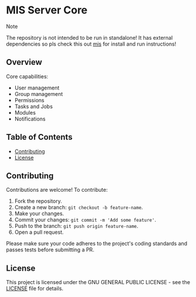 # MIS Server Core
> [!NOTE]
> The repository is not intended to be run in standalone! It has external dependencies so pls check this out [mis](https://github.com/mis-py/mis) for install and run instructions!
## Overview

Core capabilities:
- User management
- Group management
- Permissions
- Tasks and Jobs
- Modules
- Notifications

## Table of Contents

- [Contributing](#contributing)
- [License](#license)

## Contributing

Contributions are welcome! To contribute:

1. Fork the repository.
2. Create a new branch: `git checkout -b feature-name`.
3. Make your changes.
4. Commit your changes: `git commit -m 'Add some feature'`.
5. Push to the branch: `git push origin feature-name`.
6. Open a pull request.

Please make sure your code adheres to the project's coding standards and passes tests before submitting a PR.

## License

This project is licensed under the  GNU GENERAL PUBLIC LICENSE - see the [LICENSE](LICENSE.txt) file for details.
